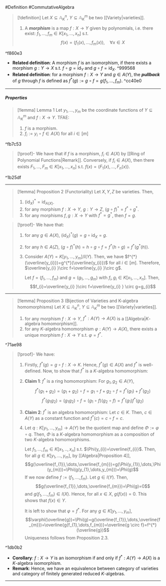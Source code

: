 #Definition #CommutativeAlgebra 

> [!definition]
> Let $X\subseteq \mathbb{A}_{K}^n$, $Y\subseteq \mathbb{A}_{K}^m$ be two [[Variety|varieties]]. 
> 1. A ***morphism*** is a map $f:X\to Y$ given by polynomials, i.e. there exist: $f_{1},\dots,f_{m}\in K[x_{1},\dots,x_{n}]$ s.t. $$f(x)=(f_{1}(x),\dots,f_{m}(x)),\quad \forall x\in X$$

^f860e3

- **Related definition**: A morphism $f$ is an isomorphism, if there exists a morphism $g:Y\to X$ s.t. $f\circ g=\text{id}_{Y}$ and $g\circ f=\text{id}_{X}$. ^999568
- **Related definition**: for a morphism $f:X\to Y$ and $g\in A(Y)$, the ***pullback*** of $g$ through $f$ is defined as $f^{*}(g):=g\circ f=g(f_{1},\dots,f_{m})$. ^cc40e0
---
##### Properties
> [!lemma] Lemma 1
> Let $y_{1},\dots,y_{m}$ be the coordinate functions of $Y\subseteq \mathbb{A}_{K}^m$ and $f:X\to Y$. TFAE:
> 1. $f$ is a morphism.
> 2. $f_{i}:=y_{i}\circ f\in A(X)$ for all $i\in[m]$

^fb7c53

> [!proof]-
> We have that if $f$ is a morphism, $f_{i}\in A(X)$ by [[Ring of Polynomial Functions|Remark]]. Conversely, if $f_{i}\in A(X)$, then there exists $F_{1},\dots,F_{m}\in K[x_{1},\dots,x_{n}]$ s.t. $f(x)=(F_{1}(x),\dots,F_{n}(x))$. 

^1b25df

---
> [!lemma] Proposition 2 (Functoriality)
> Let $X,Y,Z$ be varieties. Then, 
> 1. $(\text{id}_{X})^{*}=\text{id}_{A(X)}$.
> 2. for any morphism $f:X\to Y$, $g:Y\to Z$, $( g\circ f)^{*}=f^{*}\circ g^{*}$.
> 3. for any morphisms $f,g:X\to Y$ with $f^{*}=g^{*}$, then $f=g$.

> [!proof]-
> We have that:
> 1. for any $g\in A(X)$, $(\text{id}_{X})^{*} (g)=g\circ \text{id}_{X}=g$.
> 2. for any $h\in A(Z)$, $(g \circ   f)^{*}(h)=h \circ  g \circ  f=f^{*}(h \circ  g)=f^{*}(g^{*}(h))$.
> 3. Consider $A(Y)=K[y_{1},\dots,y_{m}] / I(Y)$. Then, we have $f^{*}(\overline{y_{i}})=g^{*}(\overline{y_{i}})$ for all $i\in[m]$. Therefore, $\overline{y_{i} }\circ f=\overline{y_{i} }\circ g$.
> 
>    Let $f=(f_{1},\dots,f_{m})$ and $g=(g_{1},\dots,g_{m})$ with $f_{i},g_{i}\in K[x_{1},\dots,x_{n}]$. Then, $$f_{i}=\overline{y_{i} }\circ  f=\overline{y_{i} } \circ  g=g_{i}$$
>    
---
> [!lemma] Proposition 3 (Bijection of Varieties and K-algebra homomorphisms)
> Let $X\subseteq \mathbb{A}_{K}^n$, $Y\subseteq \mathbb{A}_{K}^m$ be two [[Variety|varieties]].
> 1. for any morphism $f:X\to Y$, $f^{*}:A(Y)\to A(X)$ is a [[Algebra|$K$-algebra homomorphism]].
> 3. for any $K$-algebra homomorphism $\varphi:A(Y)\to A(X)$, there exists a unique morphism $f:X\to Y$ s.t. $\varphi=f^{*}$. 

^71ae98

> [!proof]-
> We have:
> 1. Firstly, $f^{*}(g)=g\circ f:X\to K$. Hence, $f^{*}(g)\in A(X)$ and $f^{*}$ is well-defined. Now, to show that $f^{*}$ is a $K$-algebra homomorphism:
> 	1. **Claim 1**: $f^{*}$ is a ring homomorphism: For $g_{1},g_{2}\in A(Y)$, $$f^{*}(g_{1}+g_{2})=(g_{1}+g_{2})\circ f=g_{1}\circ f+g_{2}\circ f=f^{*}(g_{1})+f^{*}(g_{2})$$ $$f^{*}(g_{1}g_{2})=(g_{1}g_{2})\circ f=(g_{1}\circ f)(g_{2}\circ f)=f^{*}(g_{1})f^{*}(g_{2})$$
> 	2. **Claim 2**: $f^{*}$ is an algebra homomorphism: Let $c\in K$. Then, $c\in A(Y)$ as a constant function and $f^{*}(c)= c \circ f=c$. 
> 2. Let $q:K[y_{1},\dots,y_{m}]\to A(Y)$ be the quotient map and define $\Phi:= \varphi \circ q$. Then, $\Phi$ is a $K$-algebra homomorphism as a composition of two $K$-algebra homomorphisms. 
>    
>    Let $f_{1},\dots,f_{m}\in K[x_{1},..,x_{n}]$ s.t. $\Phi(y_{i})=\overline{f_{i}}$. Then, for all $g\in K[y_{1},\dots,y_{m}]$, by [[Algebra|Proposition 4]], $$g(\overline{f_{1}},\dots,\overline{f_{m}})=g(\Phi(y_{1}),\dots,\Phi(y_{m}))=\Phi(g(y_{1},\dots,y_{m}))=\Phi(g)$$If we now define $f:=(f_{1},\dots,f_{m})$. Let $g\in I(Y)$. Then, $$g(\overline{f_{1}},\dots,\overline{f_{m}})=\Phi(g)=0$$and $g(f_{1},\dots,f_{m})\in I(X)$. Hence, for all $x\in X$, $g(f(x))=0$. This shows that $f(x)\in Y$.
>     
>    It is left to show that $\varphi=f^{*}$. For any $g\in K[y_{1},\dots,y_{m}]$, $$\varphi(\overline{g})=\Phi(g)=g(\overline{f_{1}},\dots,\overline{f_{m}})=\overline{g(f_{1},\dots,f_{m})}=\overline{g \circ  f}=f^{*}(\overline{g})$$Uniqueness follows from Proposition 2.3.

^1db0b2

- **Corollary**: $f:X\to Y$ is an isomorphism if and only if $f^{*}:A(Y)\to A(X)$ is a $K$-algebra isomorphism. 
- **Remark**: Hence, we have an equivalence between category of varieties and category of finitely generated reduced $K$-algebras.
---
